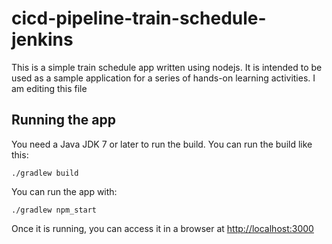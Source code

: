 # cicd-pipeline-train-schedule-jenkins

This is a simple train schedule app written using nodejs. It is intended to be used as a sample application for a series of hands-on learning activities.
I am editing this file

## Running the app

You need a Java JDK 7 or later to run the build. You can run the build like this:

    ./gradlew build

You can run the app with:

    ./gradlew npm_start

Once it is running, you can access it in a browser at [http://localhost:3000](http://localhost:3000)
